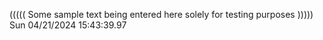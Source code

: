 ((((( Some sample text being entered here solely for testing purposes ))))) Sun 04/21/2024 15:43:39.97
